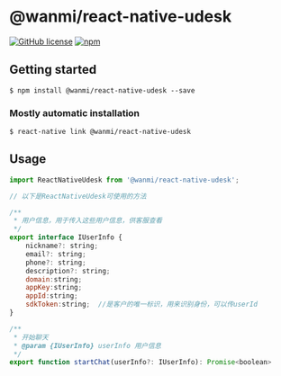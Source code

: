# @wanmi/react-native-udesk

[![GitHub license](https://img.shields.io/badge/license-MIT-blue)](./LICENSE)
[![npm](https://img.shields.io/badge/npm-1.0.6-green)](https://www.npmjs.com/package/@wanmi/react-native-udesk)

## Getting started

`$ npm install @wanmi/react-native-udesk --save`

### Mostly automatic installation

`$ react-native link @wanmi/react-native-udesk`

## Usage
```js
import ReactNativeUdesk from '@wanmi/react-native-udesk';

// 以下是ReactNativeUdesk可使用的方法

/**
 * 用户信息，用于传入这些用户信息，供客服查看
 */
export interface IUserInfo {
    nickname?: string;
    email?: string;
    phone?: string;
    description?: string;
    domain:string;
    appKey:string;
    appId:string;
    sdkToken:string;  //是客户的唯一标识，用来识别身份，可以传userId
}

/**
 * 开始聊天
 * @param {IUserInfo} userInfo 用户信息
 */
export function startChat(userInfo?: IUserInfo): Promise<boolean>
```
